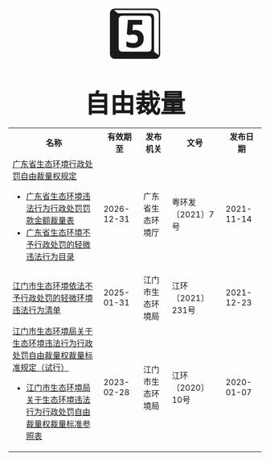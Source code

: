 <center><span style='font-size:100px;'>5️⃣</span></center>
<center><span style='font-size:50px;'><b>自由裁量</b></span></center>

<table>
    <tr>
        <th>名称</th>
        <th>有效期至</th>
        <th>发布机关</th>
        <th>文号</th>
        <th>发布日期</th>
    </tr>
    <tr>
        <td><a href="\part5\广东省生态环境行政处罚自由裁量权规定.html">广东省生态环境行政处罚自由裁量权规定</a><br>
            <ul>
                <li><a target="_blank" href="\part5\广东省生态环境违法行为行政处罚罚款金额裁量表.pdf">广东省生态环境违法行为行政处罚罚款金额裁量表</a></li>
                <li><a target="_blank" href="\part5\广东省生态环境不予行政处罚的轻微违法行为目录.pdf">广东省生态环境不予行政处罚的轻微违法行为目录</a></li>
            </ul>
        </td>
        <td>2026-12-31</td>
        <td>广东省生态环境厅</td>
        <td>粤环发〔2021〕7号</td>
        <td>2021-11-14</td>
    </tr>
    <tr>
        <td><a href="\part5\江门市生态环境依法不予行政处罚的轻微环境违法行为清单.html">江门市生态环境依法不予行政处罚的轻微环境违法行为清单</a></td>
        <td>2025-01-31</td>
        <td>江门市生态环境局</td>
        <td>江环〔2021〕231号</td>
        <td>2021-12-23</td>
    </tr>
    <tr>
        <td><a href="\part5\江门市生态环境局关于生态环境违法行为行政处罚自由裁量权裁量标准规定（试行）.html">江门市生态环境局关于生态环境违法行为行政处罚自由裁量权裁量标准规定（试行）</a><br>
            <ul>
                <li><a target="_blank" href="\part5\江门市生态环境局关于生态环境违法行为行政处罚自由裁量权裁量标准参照表.xls">江门市生态环境局关于生态环境违法行为行政处罚自由裁量权裁量标准参照表</a></li>
            </ul>
        </td>
        <td>2023-02-28</td>
        <td>江门市生态环境局</td>
        <td>江环〔2020〕10号</td>
        <td>2020-01-07</td>
    </tr>
</table>